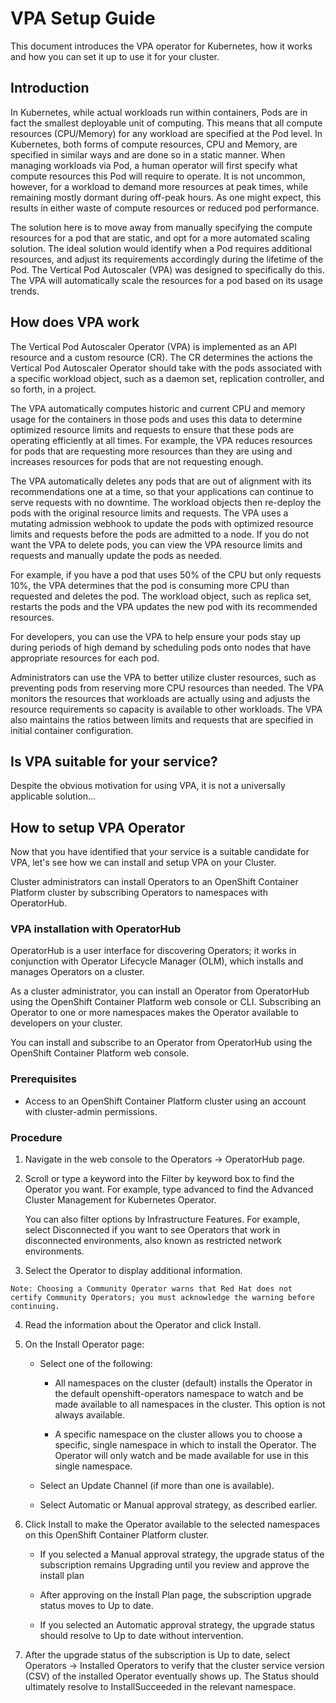 # VPA Setup Guide

This document introduces the VPA operator for Kubernetes, how it works and how you can set it up to use it for your cluster.

## Introduction

In Kubernetes, while actual workloads run within containers, Pods are in fact the smallest deployable unit of computing. This means that all compute resources (CPU/Memory) for any workload are specified at the Pod level. In Kubernetes, both forms of compute resources, CPU and Memory, are specified in similar ways and are done so in a static manner. When managing workloads via Pod, a human operator will first specify what compute resources this Pod will require to operate. It is not uncommon, however, for a workload to demand more resources at peak times, while remaining mostly dormant during off-peak hours. As one might expect, this results in either waste of compute resources or reduced pod performance.

The solution here is to move away from manually specifying the compute resources for a pod that are static, and opt for a more automated scaling solution. The ideal solution would identify when a Pod requires additional resources, and adjust its requirements accordingly during the lifetime of the Pod. The Vertical Pod Autoscaler (VPA) was designed to specifically do this. The VPA will automatically scale the resources for a pod based on its usage trends.

## How does VPA work

The Vertical Pod Autoscaler Operator (VPA) is implemented as an API resource and a custom resource (CR). The CR determines the actions the Vertical Pod Autoscaler Operator should take with the pods associated with a specific workload object, such as a daemon set, replication controller, and so forth, in a project.

The VPA automatically computes historic and current CPU and memory usage for the containers in those pods and uses this data to determine optimized resource limits and requests to ensure that these pods are operating efficiently at all times. For example, the VPA reduces resources for pods that are requesting more resources than they are using and increases resources for pods that are not requesting enough.

The VPA automatically deletes any pods that are out of alignment with its recommendations one at a time, so that your applications can continue to serve requests with no downtime. The workload objects then re-deploy the pods with the original resource limits and requests. The VPA uses a mutating admission webhook to update the pods with optimized resource limits and requests before the pods are admitted to a node. If you do not want the VPA to delete pods, you can view the VPA resource limits and requests and manually update the pods as needed.

For example, if you have a pod that uses 50% of the CPU but only requests 10%, the VPA determines that the pod is consuming more CPU than requested and deletes the pod. The workload object, such as replica set, restarts the pods and the VPA updates the new pod with its recommended resources.

For developers, you can use the VPA to help ensure your pods stay up during periods of high demand by scheduling pods onto nodes that have appropriate resources for each pod.

Administrators can use the VPA to better utilize cluster resources, such as preventing pods from reserving more CPU resources than needed. The VPA monitors the resources that workloads are actually using and adjusts the resource requirements so capacity is available to other workloads. The VPA also maintains the ratios between limits and requests that are specified in initial container configuration.

## Is VPA suitable for your service?

Despite the obvious motivation for using VPA, it is not a universally applicable solution...


## How to setup VPA Operator

Now that you have identified that your service is a suitable candidate for VPA, let's see how we can install and setup VPA on your Cluster.

Cluster administrators can install Operators to an OpenShift Container Platform cluster by subscribing Operators to namespaces with OperatorHub.

### VPA installation with OperatorHub

OperatorHub is a user interface for discovering Operators; it works in conjunction with Operator Lifecycle Manager (OLM), which installs and manages Operators on a cluster.

As a cluster administrator, you can install an Operator from OperatorHub using the OpenShift Container Platform web console or CLI. Subscribing an Operator to one or more namespaces makes the Operator available to developers on your cluster.

You can install and subscribe to an Operator from OperatorHub using the OpenShift Container Platform web console.

### Prerequisites
- Access to an OpenShift Container Platform cluster using an account with cluster-admin permissions.

### Procedure

1. Navigate in the web console to the Operators → OperatorHub page.

2. Scroll or type a keyword into the Filter by keyword box to find the Operator you want. For example, type advanced to find the Advanced Cluster Management for Kubernetes Operator.

   You can also filter options by Infrastructure Features. For example, select Disconnected if you want to see Operators that work in disconnected environments, also known as restricted network environments.

3. Select the Operator to display additional information.

```Note: Choosing a Community Operator warns that Red Hat does not certify Community Operators; you must acknowledge the warning before continuing.```

4. Read the information about the Operator and click Install.

5. On the Install Operator page:

    - Select one of the following:

      - All namespaces on the cluster (default) installs the Operator in the default openshift-operators namespace to watch and be made available to all namespaces in the cluster. This option is not always available.

      - A specific namespace on the cluster allows you to choose a specific, single namespace in which to install the Operator. The Operator will only watch and be made available for use in this single namespace.

    - Select an Update Channel (if more than one is available).

    - Select Automatic or Manual approval strategy, as described earlier.

6. Click Install to make the Operator available to the selected namespaces on this OpenShift Container Platform cluster.

    - If you selected a Manual approval strategy, the upgrade status of the subscription remains Upgrading until you review and approve the install plan
  
    - After approving on the Install Plan page, the subscription upgrade status moves to Up to date.

    - If you selected an Automatic approval strategy, the upgrade status should resolve to Up to date without intervention.

7. After the upgrade status of the subscription is Up to date, select Operators → Installed Operators to verify that the cluster service version (CSV) of the installed Operator eventually shows up. The Status should ultimately resolve to InstallSucceeded in the relevant namespace.